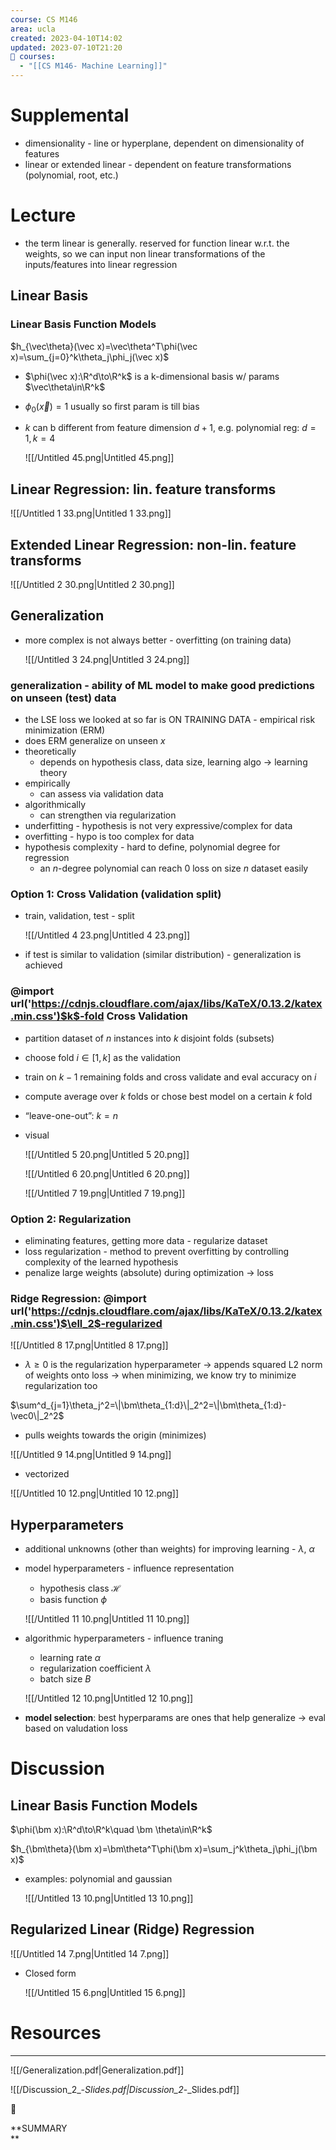 ```yaml
---
course: CS M146
area: ucla
created: 2023-04-10T14:02
updated: 2023-07-10T21:20
📕 courses:
  - "[[CS M146- Machine Learning]]"
---
```

# Supplemental

- dimensionality - line or hyperplane, dependent on dimensionality of features
- linear or extended linear - dependent on feature transformations (polynomial, root, etc.)

# Lecture

- the term linear is generally. reserved for function linear w.r.t. the weights, so we can input non linear transformations of the inputs/features into linear regression

## Linear Basis

### Linear Basis Function Models

$h_{\vec\theta}(\vec x)=\vec\theta^T\phi(\vec x)=\sum_{j=0}^k\theta_j\phi_j(\vec x)$

- $\phi(\vec x):\R^d\to\R^k$﻿ is a k-dimensional basis w/ params $\vec\theta\in\R^k$﻿
- $\phi_0(\vec x)=1$﻿ usually so first param is till bias
- $k$﻿ can b different from feature dimension $d+1$﻿, e.g. polynomial reg: $d=1,k=4$﻿
    
    ![[/Untitled 45.png|Untitled 45.png]]
    

## Linear Regression: lin. feature transforms

![[/Untitled 1 33.png|Untitled 1 33.png]]

## Extended Linear Regression: non-lin. feature transforms

![[/Untitled 2 30.png|Untitled 2 30.png]]

## Generalization

- more complex is not always better - overfitting (on training data)
    
    ![[/Untitled 3 24.png|Untitled 3 24.png]]
    

### generalization - ability of ML model to make good predictions on unseen (test) data

- the LSE loss we looked at so far is ON TRAINING DATA - empirical risk minimization (ERM)
- does ERM generalize on unseen $x$﻿
- theoretically
    - depends on hypothesis class, data size, learning algo → learning theory
- empirically
    - can assess via validation data
- algorithmically
    - can strengthen via regularization
- underfitting - hypothesis is not very expressive/complex for data
- overfitting - hypo is too complex for data
- hypothesis complexity - hard to define, polynomial degree for regression
    - an $n$﻿-degree polynomial can reach 0 loss on size $n$﻿ dataset easily

### Option 1: Cross Validation (validation split)

- train, validation, test - split
    
    ![[/Untitled 4 23.png|Untitled 4 23.png]]
    
- if test is similar to validation (similar distribution) - generalization is achieved

### @import url('https://cdnjs.cloudflare.com/ajax/libs/KaTeX/0.13.2/katex.min.css')$k$﻿-fold Cross Validation

- partition dataset of $n$﻿ instances into $k$﻿ disjoint folds (subsets)
- choose fold $i\in[1,k]$﻿ as the validation
- train on $k-1$﻿ remaining folds and cross validate and eval accuracy on $i$﻿
- compute average over $k$﻿ folds or chose best model on a certain $k$﻿ fold
- “leave-one-out”: $k=n$﻿
- visual
    
    ![[/Untitled 5 20.png|Untitled 5 20.png]]
    
    ![[/Untitled 6 20.png|Untitled 6 20.png]]
    
    ![[/Untitled 7 19.png|Untitled 7 19.png]]
    

### Option 2: Regularization

- eliminating features, getting more data - regularize dataset
- loss regularization - method to prevent overfitting by controlling complexity of the learned hypothesis
- penalize large weights (absolute) during optimization → loss

### Ridge Regression: @import url('https://cdnjs.cloudflare.com/ajax/libs/KaTeX/0.13.2/katex.min.css')$\ell_2$﻿-regularized

![[/Untitled 8 17.png|Untitled 8 17.png]]

- $\lambda\ge 0$﻿ is the regularization hyperparameter → appends squared L2 norm of weights onto loss → when minimizing, we know try to minimize regularization too

$\sum^d_{j=1}\theta_j^2=\|\bm\theta_{1:d}\|_2^2=\|\bm\theta_{1:d}-\vec0\|_2^2$

- pulls weights towards the origin (minimizes)

![[/Untitled 9 14.png|Untitled 9 14.png]]

- vectorized

![[/Untitled 10 12.png|Untitled 10 12.png]]

## Hyperparameters

- additional unknowns (other than weights) for improving learning - $\lambda$﻿, $\alpha$﻿
- model hyperparameters - influence representation
    
    - hypothesis class $\mathcal H$﻿
    - basis function $\phi$﻿
    
    ![[/Untitled 11 10.png|Untitled 11 10.png]]
    
- algorithmic hyperparameters - influence traning
    
    - learning rate $\alpha$﻿
    - regularization coefficient $\lambda$﻿
    - batch size $B$﻿
    
    ![[/Untitled 12 10.png|Untitled 12 10.png]]
    
- **model selection**: best hyperparams are ones that help generalize → eval based on valudation loss

# Discussion

## Linear Basis Function Models

$\phi(\bm x):\R^d\to\R^k\quad \bm \theta\in\R^k$

$h_{\bm\theta}(\bm x)=\bm\theta^T\phi(\bm x)=\sum_j^k\theta_j\phi_j(\bm x)$

- examples: polynomial and gaussian
    
    ![[/Untitled 13 10.png|Untitled 13 10.png]]
    

## Regularized Linear (Ridge) Regression

![[/Untitled 14 7.png|Untitled 14 7.png]]

- Closed form
    
    ![[/Untitled 15 6.png|Untitled 15 6.png]]
    

  

# Resources

---

![[/Generalization.pdf|Generalization.pdf]]

![[/Discussion_2_-_Slides.pdf|Discussion_2_-_Slides.pdf]]

📌

**SUMMARY  
**